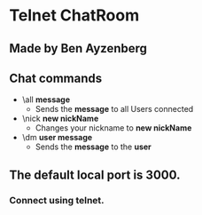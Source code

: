 # Telnet ChatRoom
## Made by Ben Ayzenberg

## Chat commands
* \all **message**
  * Sends the **message** to all Users connected
* \nick **new nickName**
  * Changes your nickname to **new nickName**
* \dm **__user__ message**
  * Sends the **message** to the **__user__**

## The default local port is 3000.
### Connect using telnet.
